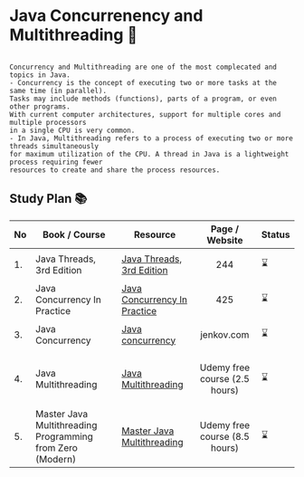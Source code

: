 # Java Concurrenency and Multithreading :twisted_rightwards_arrows:

```

Concurrency and Multithreading are one of the most complecated and topics in Java. 
- Concurrency is the concept of executing two or more tasks at the same time (in parallel). 
Tasks may include methods (functions), parts of a program, or even other programs. 
With current computer architectures, support for multiple cores and multiple processors 
in a single CPU is very common.
- In Java, Multithreading refers to a process of executing two or more threads simultaneously 
for maximum utilization of the CPU. A thread in Java is a lightweight process requiring fewer 
resources to create and share the process resources.
```

## Study Plan 📚

|No|Book / Course|Resource|Page / Website|Status|
|--|----|--------|----|------|
|1.|Java Threads, 3rd Edition|[Java Threads, 3rd Edition](https://github.com/abbos0123/Java/tree/main/Java-Advanced/Java-Concurrency-and-Multithreading/Java%20Threads)|<p align="center">244</p>|:hourglass:|
|2.|Java Concurrency In Practice|[Java Concurrency In Practice](https://github.com/abbos0123/Java/tree/main/Java-Advanced/Java-Concurrency-and-Multithreading/Java-Concurrency-In-Practice)|<p align="center">425</p>|:hourglass:|
|3.|Java Concurrency|[Java concurrency](https://jenkov.com/tutorials/java-concurrency/concurrency-models.html)|<p align="center"> jenkov.com</p> |:hourglass:|
|4.|Java Multithreading|[ Java Multithreading](https://www.udemy.com/course/java-multithreading/?ranMID=39197&ranEAID=JVFxdTr9V80&ranSiteID=JVFxdTr9V80-EEiV7stkZNhFdubcWs._cw&LSNPUBID=JVFxdTr9V80&utm_source=aff-campaign&utm_medium=udemyads)|<p align="center">Udemy free course (2.5 hours)</p>|:hourglass:|
|5.|Master Java Multithreading Programming from Zero (Modern)|[Master Java Multithreading](https://www.udemy.com/course/java-multi-threading-programming/?ranMID=39197&ranEAID=JVFxdTr9V80&ranSiteID=JVFxdTr9V80-M7ZIY4IEDOE5n6csacdMrQ&LSNPUBID=JVFxdTr9V80&utm_source=aff-campaign&utm_medium=udemyads)|<p align="center"> Udemy free course (8.5 hours) </p>|:hourglass:|


